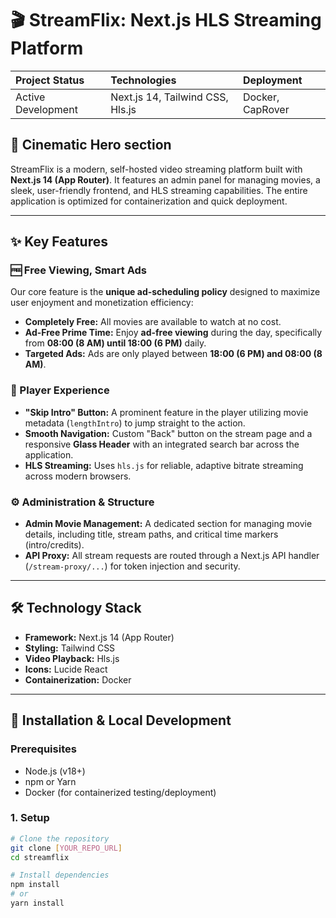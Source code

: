 # 🎬 StreamFlix: Next.js HLS Streaming Platform

| Project Status     | Technologies                     | Deployment       |
| :----------------- | :------------------------------- | :--------------- |
| Active Development | Next.js 14, Tailwind CSS, Hls.js | Docker, CapRover |

## 🌟 Cinematic Hero section

StreamFlix is a modern, self-hosted video streaming platform built with **Next.js 14 (App Router)**. It features an admin panel for managing movies, a sleek, user-friendly frontend, and HLS streaming capabilities. The entire application is optimized for containerization and quick deployment.

---

## ✨ Key Features

### 🆓 Free Viewing, Smart Ads

Our core feature is the **unique ad-scheduling policy** designed to maximize user enjoyment and monetization efficiency:

- **Completely Free:** All movies are available to watch at no cost.
- **Ad-Free Prime Time:** Enjoy **ad-free viewing** during the day, specifically from **08:00 (8 AM) until 18:00 (6 PM)** daily.
- **Targeted Ads:** Ads are only played between **18:00 (6 PM) and 08:00 (8 AM)**.

### 🎥 Player Experience

- **"Skip Intro" Button:** A prominent feature in the player utilizing movie metadata (`lengthIntro`) to jump straight to the action.
- **Smooth Navigation:** Custom "Back" button on the stream page and a responsive **Glass Header** with an integrated search bar across the application.
- **HLS Streaming:** Uses `hls.js` for reliable, adaptive bitrate streaming across modern browsers.

### ⚙️ Administration & Structure

- **Admin Movie Management:** A dedicated section for managing movie details, including title, stream paths, and critical time markers (intro/credits).
- **API Proxy:** All stream requests are routed through a Next.js API handler (`/stream-proxy/...`) for token injection and security.

---

## 🛠️ Technology Stack

- **Framework:** Next.js 14 (App Router)
- **Styling:** Tailwind CSS
- **Video Playback:** Hls.js
- **Icons:** Lucide React
- **Containerization:** Docker

---

## 🚀 Installation & Local Development

### Prerequisites

- Node.js (v18+)
- npm or Yarn
- Docker (for containerized testing/deployment)

### 1. Setup

```bash
# Clone the repository
git clone [YOUR_REPO_URL]
cd streamflix

# Install dependencies
npm install
# or
yarn install
```

